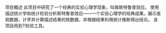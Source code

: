项目概述
此项目中研究了一个经典的实验心理学现象，叫做斯特鲁普效应。
使用描述统计学和统计检验分析斯特鲁普效应——一个实验心理学的经典成果。展示直观数据，计学并计算描述结果的统数据，并根据结果利用统计推断得出结论。
该项目用到T检验工具。
